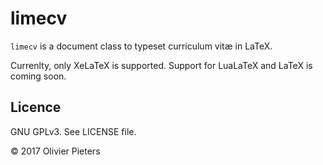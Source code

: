 # limecv

`limecv` is a document class to typeset curriculum vitæ in LaTeX.

Currenlty, only XeLaTeX is supported. Support for LuaLaTeX and LaTeX is coming soon. 

## Licence

GNU GPLv3. See LICENSE file.

© 2017 Olivier Pieters